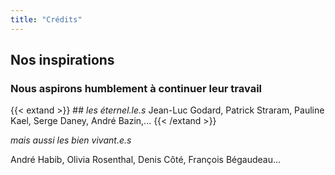 ```yaml
---
title: "Crédits"
---
```


## Nos inspirations

### Nous aspirons humblement à continuer leur travail

{{< extand >}} ## *les éternel.le.s* Jean-Luc Godard, Patrick Straram, Pauline Kael, Serge Daney, André Bazin,... {{< /extand >}}

*mais aussi les bien vivant.e.s* 

André Habib, Olivia Rosenthal, Denis Côté, François Bégaudeau...

